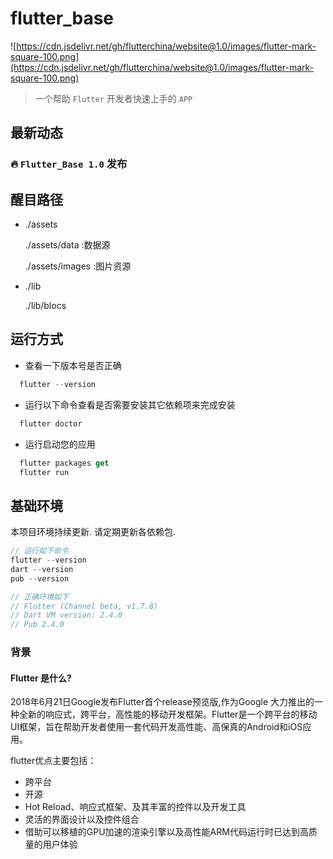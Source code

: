 # flutter_base

![https://cdn.jsdelivr.net/gh/flutterchina/website@1.0/images/flutter-mark-square-100.png](https://cdn.jsdelivr.net/gh/flutterchina/website@1.0/images/flutter-mark-square-100.png)

> 一个帮助 `Flutter` 开发者快速上手的 `APP`

## 最新动态

### 🔥 `Flutter_Base 1.0` 发布

## 醒目路径

- ./assets

  ./assets/data :数据源

  ./assets/images :图片资源

- ./lib

  ./lib/blocs
  


## 运行方式

- 查看一下版本号是否正确

```dart
  flutter --version
```

- 运行以下命令查看是否需要安装其它依赖项来完成安装

```dart
  flutter doctor
```

- 运行启动您的应用

```dart
  flutter packages get
  flutter run
```

## 基础环境

本项目环境持续更新. 请定期更新各依赖包.

```dart
// 运行如下命令
flutter --version
dart --version
pub --version

// 正确环境如下
// Flutter (Channel beta, v1.7.8)
// Dart VM version: 2.4.0
// Pub 2.4.0
```

### 背景

#### Flutter 是什么?

2018年6月21日Google发布Flutter首个release预览版,作为Google 大力推出的一种全新的响应式，跨平台，高性能的移动开发框架。Flutter是一个跨平台的移动UI框架，旨在帮助开发者使用一套代码开发高性能、高保真的Android和iOS应用。

flutter优点主要包括：
- 跨平台
- 开源
- Hot Reload、响应式框架、及其丰富的控件以及开发工具
- 灵活的界面设计以及控件组合
- 借助可以移植的GPU加速的渲染引擎以及高性能ARM代码运行时已达到高质量的用户体验